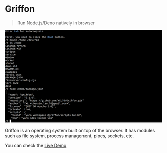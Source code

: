 # Griffon

> Run Node.js/Deno natively in browser

![demo](docs/demo.png)

Griffon is an operating system built on top of the browser. It has modules such as file system, process management, pipes, sockets, etc.

You can check the [Live Demo](https://griffon.vercel.app/)
